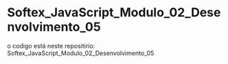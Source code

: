 # Softex_JavaScript_Modulo_02_Desenvolvimento_05
o codigo está neste repositirio: Softex_JavaScript_Modulo_02_Desenvolvimento_05
